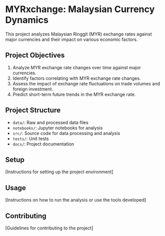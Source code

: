 # MYRxchange: Malaysian Currency Dynamics

This project analyzes Malaysian Ringgit (MYR) exchange rates against major currencies and their impact on various economic factors.

## Project Objectives

1. Analyze MYR exchange rate changes over time against major currencies.
2. Identify factors correlating with MYR exchange rate changes.
3. Assess the impact of exchange rate fluctuations on trade volumes and foreign investment.
4. Predict short-term future trends in the MYR exchange rate.

## Project Structure

- `data/`: Raw and processed data files
- `notebooks/`: Jupyter notebooks for analysis
- `src/`: Source code for data processing and analysis
- `tests/`: Unit tests
- `docs/`: Project documentation

## Setup

[Instructions for setting up the project environment]

## Usage

[Instructions on how to run the analysis or use the tools developed]

## Contributing

[Guidelines for contributing to the project]
